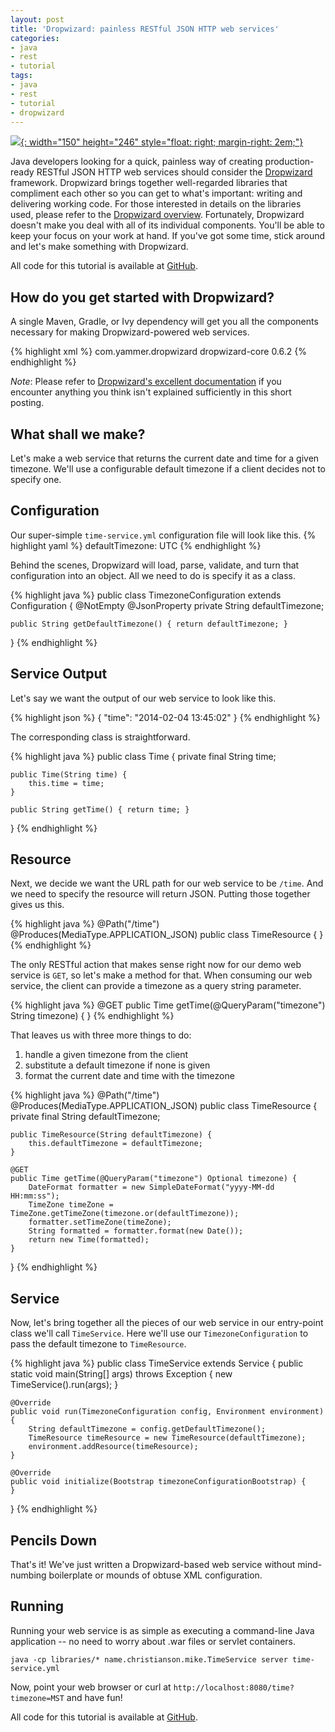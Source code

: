 ```yaml
---
layout: post
title: 'Dropwizard: painless RESTful JSON HTTP web services'
categories:
- java
- rest
- tutorial
tags:
- java
- rest
- tutorial
- dropwizard
---
```

[![](http://dropwizard.codahale.com/_static/xdropwizard-hat.png.pagespeed.ic.t8SjDATVsD.png){: width="150" height="246" style="float: right; margin-right: 2em;"}][1]

Java developers looking for a quick, painless way of creating production-ready RESTful JSON HTTP web services should consider the [Dropwizard][1] framework. Dropwizard brings together well-regarded libraries that compliment each other so you can get to what's important: writing and delivering working code. For those interested in details on the libraries used, please refer to the [Dropwizard overview][2]. Fortunately, Dropwizard doesn't make you deal with all of its individual components. You'll be able to keep your focus on your work at hand. If you've got some time, stick around and let's make something with Dropwizard.

All code for this tutorial is available at [GitHub][3].

## How do you get started with Dropwizard?

A single Maven, Gradle, or Ivy dependency will get you all the components necessary for making Dropwizard-powered web services.

{% highlight xml %}
<dependency>
    <groupId>com.yammer.dropwizard</groupId>
    <artifactId>dropwizard-core</artifactId>
    <version>0.6.2</version>
</dependency>
{% endhighlight %}

*Note*: Please refer to [Dropwizard's excellent documentation][4] if you encounter anything you think isn't explained sufficiently in this short posting.

## What shall we make?

Let's make a web service that returns the current date and time for a given timezone. We'll use a configurable default timezone if a client decides not to specify one.

## Configuration

Our super-simple `time-service.yml` configuration file will look like this.
{% highlight yaml %}
defaultTimezone: UTC
{% endhighlight %}

Behind the scenes, Dropwizard will load, parse, validate, and turn that configuration into an object. All we need to do is specify it as a class.

{% highlight java %}
public class TimezoneConfiguration extends Configuration {
    @NotEmpty
    @JsonProperty
    private String defaultTimezone;

    public String getDefaultTimezone() { return defaultTimezone; }
}
{% endhighlight %}

## Service Output

Let's say we want the output of our web service to look like this.

{% highlight json %}
{ "time": "2014-02-04 13:45:02" }
{% endhighlight %}

The corresponding class is straightforward.

{% highlight java %}
public class Time {
    private final String time;

    public Time(String time) {
        this.time = time;
    }

    public String getTime() { return time; }
}
{% endhighlight %}

## Resource

Next, we decide we want the URL path for our web service to be `/time`. And we need to specify the resource will return JSON. Putting those together gives us this.

{% highlight java %}
@Path("/time")
@Produces(MediaType.APPLICATION_JSON)
public class TimeResource {
}
{% endhighlight %}

The only RESTful action that makes sense right now for our demo web service is `GET`, so let's make a method for that. When consuming our web service, the client can provide a timezone as a query string parameter.

{% highlight java %}
@GET
public Time getTime(@QueryParam("timezone") String timezone) {
}
{% endhighlight %}

That leaves us with three more things to do:

1. handle a given timezone from the client
1. substitute a default timezone if none is given
1. format the current date and time with the timezone

{% highlight java %}
@Path("/time")
@Produces(MediaType.APPLICATION_JSON)
public class TimeResource {
    private final String defaultTimezone;

    public TimeResource(String defaultTimezone) {
        this.defaultTimezone = defaultTimezone;
    }

    @GET
    public Time getTime(@QueryParam("timezone") Optional timezone) {
        DateFormat formatter = new SimpleDateFormat("yyyy-MM-dd HH:mm:ss");
        TimeZone timeZone = TimeZone.getTimeZone(timezone.or(defaultTimezone));
        formatter.setTimeZone(timeZone);
        String formatted = formatter.format(new Date());
        return new Time(formatted);
    }
}
{% endhighlight %}

## Service

Now, let's bring together all the pieces of our web service in our entry-point class we'll call `TimeService`. Here we'll use our `TimezoneConfiguration` to pass the default timezone to `TimeResource`.

{% highlight java %}
public class TimeService extends Service {
    public static void main(String[] args) throws Exception {
        new TimeService().run(args);
    }

    @Override
    public void run(TimezoneConfiguration config, Environment environment) {
        String defaultTimezone = config.getDefaultTimezone();
        TimeResource timeResource = new TimeResource(defaultTimezone);
        environment.addResource(timeResource);
    }

    @Override
    public void initialize(Bootstrap timezoneConfigurationBootstrap) {
    }
}
{% endhighlight %}

## Pencils Down

That's it! We've just written a Dropwizard-based web service without mind-numbing boilerplate or mounds of obtuse XML configuration.

## Running

Running your web service is as simple as executing a command-line Java application -- no need to worry about .war files or servlet containers.

`java -cp libraries/* name.christianson.mike.TimeService server time-service.yml`

Now, point your web browser or curl at `http://localhost:8080/time?timezone=MST` and have fun!

All code for this tutorial is available at [GitHub][3].

[1]: http://dropwizard.codahale.com/
[2]: http://dropwizard.codahale.com/getting-started/#overview
[3]: https://github.com/MikeChristianson/dropwizard-tutorial
[4]: http://dropwizard.codahale.com/getting-started/
